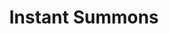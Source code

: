 ---
title: "Instant Summons"
permalink: /spells/instant-summons/
tags:
  - Spell
available_for:
  - Wizard
level: "6th Level"
school: "Conjuration"
range: "Touch"
comp:
  - V
  - S
  - M
material: "a sapphire worth 1,000 gp."
duration: "Until dispelled"
cast_time: "1 Minute"
ritual: true
description: |
  You touch an object weighing 10 pounds or less whose longest dimension is 6 feet or less. The spell leaves an invisible mark on its surface and invisibly inscribes the name of the item on the sapphire you use as the material component. Each time you cast this spell, you must use a different sapphire.

  At any time thereafter, you can use your action to speak the item's name and crush the sapphire. The item instantly appears in your hand regardless of physical or planar distances, and the spell ends.

  If another creature is holding or carrying the item, crushing the sapphire doesn't transport the item to you, but instead you learn who the creature possessing the object is and roughly where that creature is located at that moment.

  Dispel magic or a similar effect successfully applied to the sapphire ends this spell's effect.
excerpt: "You touch an object weighing 10 pounds or less whose longest dimension is 6 feet or less."
source: "Basic Rules"
---